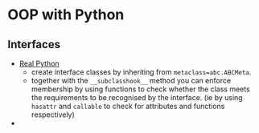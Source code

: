 # OOP with Python

## Interfaces

- [Real Python](https://realpython.com/python-interface/#formal-interfaces)
    - create interface classes by inheriting from `metaclass=abc.ABCMeta`.
    - together with the `__subclasshook__` method you can enforce membership by using functions to check whether the class meets the requirements to be recognised by the interface. (ie by using `hasattr` and `callable` to check for attributes and functions respectively)
-
